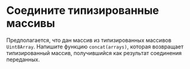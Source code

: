 
# Соедините типизированные массивы

Предполагается, что дан массив из типизированных массивов `Uint8Array`. Напишите функцию `concat(arrays)`, которая возвращает типизированный массив, получившийся как результат соединения переданных.

